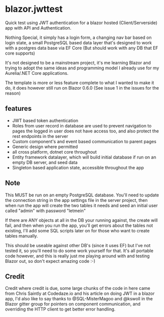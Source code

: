# blazor.jwttest
Quick test using JWT authentication for a blazor hosted (Client/Serverside) app with API and Authentication.

Nothing Special, it simply has a login form, a changing nav bar based on login state, a small PostgreSQL based data layer that's designed to work with a postgres data base via EF Core (But should work with any DB that EF core supports)

It's not designed to be a mainstream project, it's me learning Blazor and trying to adopt the same ideas and programming model I already use for my Aurelia/.NET Core applications.

The template is more or less feature complete to what I wanted to make it do, it does however still run on Blazor 0.6.0 (See issue 1 in the issues for the reason)

## features
* JWT based token authentication
* Roles from user record in database are used to prevent navigation to pages the logged in user does not have access too, and also protect the rest endpoints in the server
* Custom component's and event based communication to parent pages
* Generic design where permitted
* all cross platform, dotnet core throughout
* Entity framework datalayer, which will build initial database if run on an empty DB server, and seed data
* Singleton based application state, accessible throughout the app

## Note
This MUST be run on an empty PostgreSQL database.  You'll need to update the connection string in the app settings file in the server project, then when run the app will create the two tables it needs and seed an initial user called "admin" with password "letmein"

If there are ANY objects at all in the DB your running against, the create will fail, and then when you run the app, you'll get errors about the tables not existing, I'll add some SQL scripts later on for those who want to create tables manually.

This should be useable against other DB's (since it uses EF) but I've not tested it, so you'll need to do some work yourself for that.  It's all portable code however, and this is really just me playing around with and testing Blazor out, so don't expect amazing code :-)

## Credit
Credit where credit is due, some large chunks of the code in here came from Chris Saintly at Codedaze.io and his article on doing JWT in a blazor app, I'd also like to say thanks to @SQL-MisterMagoo and @kswoll in the Blazor gitter group for pointers on component communication, and overriding the HTTP client to get better error handling.
